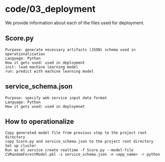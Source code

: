 # code\/03_deployment

We provide information about each of the files used for deployment.

## Score.py
    Purpose: generate necessary artifacts (JSON) schema used in operationalization
    Language: Python
    How it gets used: used in deployment
    init: load machine learning model 
    run: predict with machine learning model


## service_schema.json
    Purpose: specify web service input data format
    Language: Python
    How it gets used: used in deploymnet


## How to operationalize
    Copy generated model file from previous step to the project root directory
    copy Score.py and service_schema.json to the project root directory
    Set up cluster
    Run az ml service create realtime -f Score.py --model-file CVRandomForestModel.pkl -s service_schema.json -n <app_name> -r python
